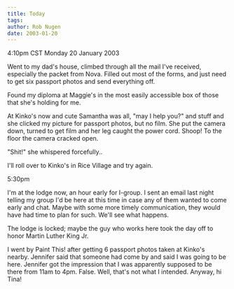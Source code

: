 ```yaml
---
title: Today
tags: 
author: Rob Nugen
date: 2003-01-20
---
```


<p class=date>4:10pm CST Monday 20 January 2003</p>

<p>Went to my dad's house, climbed through all the mail I've received,
especially the packet from Nova.  Filled out most of the forms, and
just need to get six passport photos and send everything off.</p>

<p>Found my diploma at Maggie's in the most easily accessible box of
those that she's holding for me.</p>

<p>At Kinko's now and cute Samantha was all, "may I help you?" and
stuff and she clicked my picture for passport photos, but no film.
She put the camera down, turned to get film and her leg caught the
power cord.  Shoop!  To the floor the camera cracked open.</p>

<p>"Shit!" she whispered forcefully..</p>

<p>I'll roll over to Kinko's in Rice Village and try again.</p>

<p class=date>5:30pm</p>

<p>I'm at the lodge now, an hour early for I-group.  I sent an email
last night telling my group I'd be here at this time in case any of
them wanted to come early and chat.  Maybe with some more timely
communication, they would have had time to plan for such.  We'll see
what happens.</p>

<p>The lodge is locked; maybe the guy who works here took the day off
to honor Martin Luther King Jr.</p>

<p>I went by Paint This! after getting 6 passport photos taken at
Kinko's nearby.  Jennifer said that someone had come by and said I was
going to be here.  Jennifer got the impression that I was apparently
supposed to be there from 11am to 4pm.  False.  Well, that's not what
I intended.  Anyway, hi Tina!</p>

